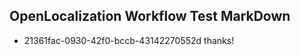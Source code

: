 ## OpenLocalization Workflow Test MarkDown
* 21361fac-0930-42f0-bccb-43142270552d thanks!

<!--HONumber=Jul16_HO3-->


